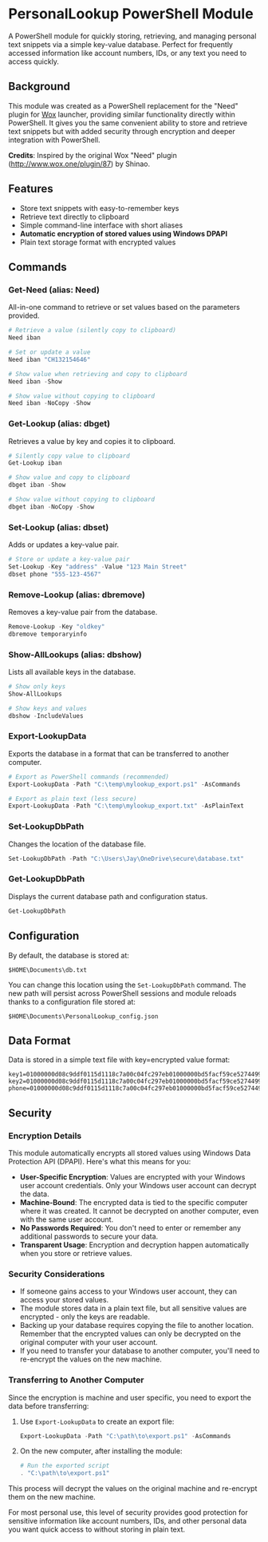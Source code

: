 # PersonalLookup PowerShell Module

A PowerShell module for quickly storing, retrieving, and managing personal text snippets via a simple key-value database. Perfect for frequently accessed information like account numbers, IDs, or any text you need to access quickly.

## Background

This module was created as a PowerShell replacement for the "Need" plugin for [Wox](http://www.wox.one/) launcher, providing similar functionality directly within PowerShell. It gives you the same convenient ability to store and retrieve text snippets but with added security through encryption and deeper integration with PowerShell.

**Credits**: Inspired by the original Wox "Need" plugin (http://www.wox.one/plugin/87) by Shinao.

## Features

- Store text snippets with easy-to-remember keys
- Retrieve text directly to clipboard
- Simple command-line interface with short aliases
- **Automatic encryption of stored values using Windows DPAPI**
- Plain text storage format with encrypted values

## Commands

### Get-Need (alias: Need)

All-in-one command to retrieve or set values based on the parameters provided.

```powershell
# Retrieve a value (silently copy to clipboard)
Need iban

# Set or update a value
Need iban "CH132154646"

# Show value when retrieving and copy to clipboard
Need iban -Show

# Show value without copying to clipboard
Need iban -NoCopy -Show
```

### Get-Lookup (alias: dbget)

Retrieves a value by key and copies it to clipboard.

```powershell
# Silently copy value to clipboard
Get-Lookup iban

# Show value and copy to clipboard
dbget iban -Show

# Show value without copying to clipboard
dbget iban -NoCopy -Show
```

### Set-Lookup (alias: dbset)

Adds or updates a key-value pair.

```powershell
# Store or update a key-value pair
Set-Lookup -Key "address" -Value "123 Main Street"
dbset phone "555-123-4567"
```

### Remove-Lookup (alias: dbremove)

Removes a key-value pair from the database.

```powershell
Remove-Lookup -Key "oldkey"
dbremove temporaryinfo
```

### Show-AllLookups (alias: dbshow)

Lists all available keys in the database.

```powershell
# Show only keys
Show-AllLookups

# Show keys and values
dbshow -IncludeValues
```

### Export-LookupData

Exports the database in a format that can be transferred to another computer.

```powershell
# Export as PowerShell commands (recommended)
Export-LookupData -Path "C:\temp\mylookup_export.ps1" -AsCommands

# Export as plain text (less secure)
Export-LookupData -Path "C:\temp\mylookup_export.txt" -AsPlainText
```

### Set-LookupDbPath

Changes the location of the database file.

```powershell
Set-LookupDbPath -Path "C:\Users\Jay\OneDrive\secure\database.txt"
```

### Get-LookupDbPath

Displays the current database path and configuration status.

```powershell
Get-LookupDbPath
```

## Configuration

By default, the database is stored at:

```
$HOME\Documents\db.txt
```

You can change this location using the `Set-LookupDbPath` command. The new path will persist across PowerShell sessions and module reloads thanks to a configuration file stored at:

```
$HOME\Documents\PersonalLookup_config.json
```

## Data Format

Data is stored in a simple text file with key=encrypted value format:

```
key1=01000000d08c9ddf0115d1118c7a00c04fc297eb01000000bd5facf59ce5274499d21cf812e8b486000000000200000000001066486000006
key2=01000000d08c9ddf0115d1118c7a00c04fc297eb01000000bd5facf59ce5274499d21cf812e8b486000000000200000000001066000100002000044555
phone=01000000d08c9ddf0115d1118c7a00c04fc297eb01000000bd5facf59ce5274499d21cf812e8b48600000000020000000000106600000001000020000
```

## Security

### Encryption Details

This module automatically encrypts all stored values using Windows Data Protection API (DPAPI). Here's what this means for you:

- **User-Specific Encryption**: Values are encrypted with your Windows user account credentials. Only your Windows user account can decrypt the data.
- **Machine-Bound**: The encrypted data is tied to the specific computer where it was created. It cannot be decrypted on another computer, even with the same user account.
- **No Passwords Required**: You don't need to enter or remember any additional passwords to secure your data.
- **Transparent Usage**: Encryption and decryption happen automatically when you store or retrieve values.

### Security Considerations

- If someone gains access to your Windows user account, they can access your stored values.
- The module stores data in a plain text file, but all sensitive values are encrypted - only the keys are readable.
- Backing up your database requires copying the file to another location. Remember that the encrypted values can only be decrypted on the original computer with your user account.
- If you need to transfer your database to another computer, you'll need to re-encrypt the values on the new machine.

### Transferring to Another Computer

Since the encryption is machine and user specific, you need to export the data before transferring:

1. Use `Export-LookupData` to create an export file:

   ```powershell
   Export-LookupData -Path "C:\path\to\export.ps1" -AsCommands
   ```

2. On the new computer, after installing the module:
   ```powershell
   # Run the exported script
   . "C:\path\to\export.ps1"
   ```

This process will decrypt the values on the original machine and re-encrypt them on the new machine.

For most personal use, this level of security provides good protection for sensitive information like account numbers, IDs, and other personal data you want quick access to without storing in plain text.
